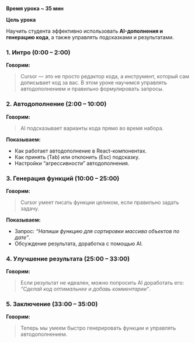 **Время урока ~ 35 мин**

**Цель урока**

Научить студента эффективно использовать **AI-дополнения и генерацию кода**, а также управлять подсказками и результатами.

### **1. Интро (0:00 – 2:00)**

**Говорим:**

> Cursor — это не просто редактор кода, а инструмент, который сам дописывает код за вас.
> В этом уроке научимся управлять автодополнением и правильно формулировать запросы.

### **2. Автодополнение (2:00 – 10:00)**

**Говорим:**  

> AI подсказывает варианты кода прямо во время набора.

**Показываем:**
  
- Как работает автодополнение в React-компонентах.
- Как принять (Tab) или отклонить (Esc) подсказку.
- Настройки “агрессивности” автодополнения.

### **3. Генерация функций (10:00 – 25:00)**

**Говорим:**  

> Cursor умеет писать функции целиком, если правильно задать задачу.

**Показываем:**
  
- Запрос: _“Напиши функцию для сортировки массива объектов по дате”_.  
- Обсуждение результата, доработка с помощью AI.

### **4. Улучшение результата (25:00 – 33:00)**

**Говорим:**

> Если результат не идеален, можно попросить AI доработать его:
> _“Сделай код оптимальнее и добавь комментарии”_.


### **5. Заключение (33:00 – 35:00)**

**Говорим:**

> Теперь мы умеем быстро генерировать функции и управлять автодополнением.